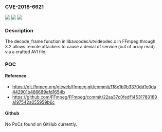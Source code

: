 ### [CVE-2018-6621](https://cve.mitre.org/cgi-bin/cvename.cgi?name=CVE-2018-6621)
![](https://img.shields.io/static/v1?label=Product&message=n%2Fa&color=blue)
![](https://img.shields.io/static/v1?label=Version&message=n%2Fa&color=blue)
![](https://img.shields.io/static/v1?label=Vulnerability&message=n%2Fa&color=brighgreen)

### Description

The decode_frame function in libavcodec/utvideodec.c in FFmpeg through 3.2 allows remote attackers to cause a denial of service (out of array read) via a crafted AVI file.

### POC

#### Reference
- https://git.ffmpeg.org/gitweb/ffmpeg.git/commit/118e1b0b3370dd1c0da442901b486689efd1654b
- https://github.com/FFmpeg/FFmpeg/commit/22aa37c0fedf14531783189a197542a055959b6c

#### Github
No PoCs found on GitHub currently.

